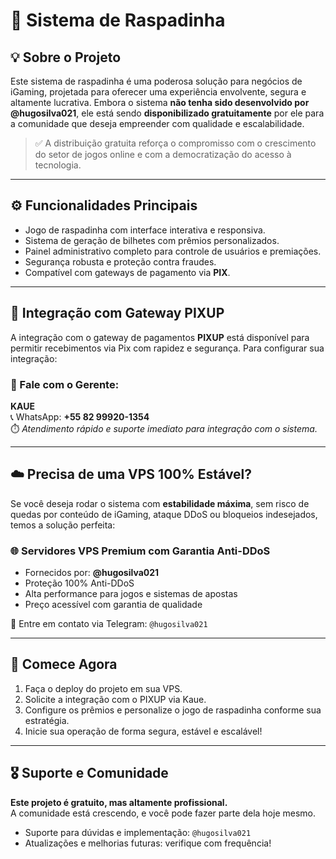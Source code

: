 # 🧊 Sistema de Raspadinha
## 💡 Sobre o Projeto

Este sistema de raspadinha é uma poderosa solução para negócios de iGaming, projetada para oferecer uma experiência envolvente, segura e altamente lucrativa. Embora o sistema **não tenha sido desenvolvido por @hugosilva021**, ele está sendo **disponibilizado gratuitamente** por ele para a comunidade que deseja empreender com qualidade e escalabilidade.

> ✅ A distribuição gratuita reforça o compromisso com o crescimento do setor de jogos online e com a democratização do acesso à tecnologia.

---

## ⚙️ Funcionalidades Principais

- Jogo de raspadinha com interface interativa e responsiva.
- Sistema de geração de bilhetes com prêmios personalizados.
- Painel administrativo completo para controle de usuários e premiações.
- Segurança robusta e proteção contra fraudes.
- Compatível com gateways de pagamento via **PIX**.

---

## 🔌 Integração com Gateway PIXUP

A integração com o gateway de pagamentos **PIXUP** está disponível para permitir recebimentos via Pix com rapidez e segurança. Para configurar sua integração:

### 📲 Fale com o Gerente:

**KAUE**  
📞 WhatsApp: **+55 82 99920-1354**  
⏱️ *Atendimento rápido e suporte imediato para integração com o sistema.*

---

## ☁️ Precisa de uma VPS 100% Estável?

Se você deseja rodar o sistema com **estabilidade máxima**, sem risco de quedas por conteúdo de iGaming, ataque DDoS ou bloqueios indesejados, temos a solução perfeita:

### 🌐 Servidores VPS Premium com Garantia Anti-DDoS

- Fornecidos por: **@hugosilva021**
- Proteção 100% Anti-DDoS
- Alta performance para jogos e sistemas de apostas
- Preço acessível com garantia de qualidade

📩 Entre em contato via Telegram: `@hugosilva021`

---

## 🚀 Comece Agora

1. Faça o deploy do projeto em sua VPS.
2. Solicite a integração com o PIXUP via Kaue.
3. Configure os prêmios e personalize o jogo de raspadinha conforme sua estratégia.
4. Inicie sua operação de forma segura, estável e escalável!

---

## 🎖️ Suporte e Comunidade

**Este projeto é gratuito, mas altamente profissional.**  
A comunidade está crescendo, e você pode fazer parte dela hoje mesmo.

- Suporte para dúvidas e implementação: `@hugosilva021`
- Atualizações e melhorias futuras: verifique com frequência!